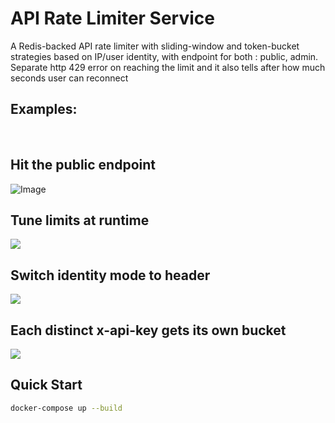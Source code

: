# API Rate Limiter Service

A Redis-backed API rate limiter with sliding-window and token-bucket strategies based on IP/user identity, with endpoint for both : public, admin.
<br> 
Separate http 429 error on reaching the limit and it also tells after how much seconds user can  reconnect

## Examples: 
<br>
<h2> Hit the public endpoint</h2>
<img src="./images/Screenshot 2025-08-15 at 6.04.13 PM.png" alt="Image">
<br>
<h2> Tune limits at runtime</h2>
<img src="./images/Screenshot 2025-08-15 at 6.05.43 PM.png">
<br>
<h2> Switch identity mode to header </h2>
<img src="./images/Screenshot 2025-08-15 at 6.12.07 PM.png">
<br>
<h2> Each distinct x-api-key gets its own bucket </h2>
<img src="./images/Screenshot 2025-08-15 at 6.07.59 PM.png">

## Quick Start
```bash
docker-compose up --build

